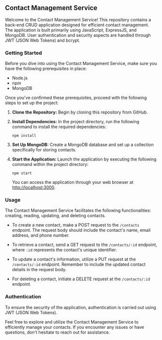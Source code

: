 ## Contact Management Service

Welcome to the Contact Management Service! This repository contains a back-end CRUD application designed for efficient contact management. The application is built primarily using JavaScript, ExpressJS, and MongoDB. User authentication and security aspects are handled through JWT (JSON Web Tokens) and bcrypt.

### Getting Started

Before you dive into using the Contact Management Service, make sure you have the following prerequisites in place:

- Node.js
- npm
- MongoDB

Once you've confirmed these prerequisites, proceed with the following steps to set up the project:

1. **Clone the Repository:** Begin by cloning this repository from GitHub.

2. **Install Dependencies:** In the project directory, run the following command to install the required dependencies:

   ```
   npm install
   ```

3. **Set Up MongoDB:** Create a MongoDB database and set up a collection specifically for storing contacts.

4. **Start the Application:** Launch the application by executing the following command within the project directory:

   ```
   npm start
   ```

   You can access the application through your web browser at [http://localhost:3000](http://localhost:3000).

### Usage

The Contact Management Service facilitates the following functionalities: creating, reading, updating, and deleting contacts.

- To create a new contact, make a POST request to the `/contacts` endpoint. The request body should include the contact's name, email address, and phone number.

- To retrieve a contact, send a GET request to the `/contacts/:id` endpoint, where `:id` represents the contact's unique identifier.

- To update a contact's information, utilize a PUT request at the `/contacts/:id` endpoint. Remember to include the updated contact details in the request body.

- For deleting a contact, initiate a DELETE request at the `/contacts/:id` endpoint.

### Authentication

To ensure the security of the application, authentication is carried out using JWT (JSON Web Tokens).

Feel free to explore and utilize the Contact Management Service to efficiently manage your contacts. If you encounter any issues or have questions, don't hesitate to reach out for assistance.
